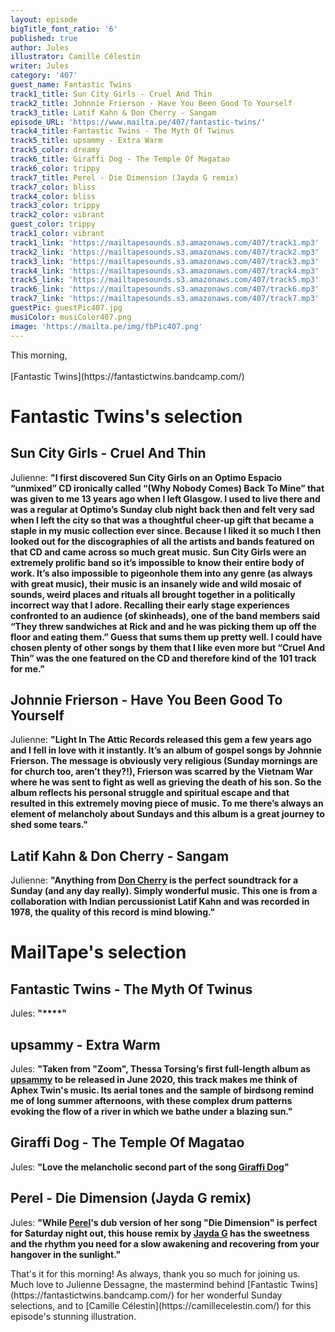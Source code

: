 ```yaml
---
layout: episode
bigTitle_font_ratio: '6'
published: true
author: Jules
illustrator: Camille Célestin
writer: Jules
category: '407'
guest_name: Fantastic Twins
track1_title: Sun City Girls - Cruel And Thin
track2_title: Johnnie Frierson - Have You Been Good To Yourself
track3_title: Latif Kahn & Don Cherry - Sangam
episode_URL: 'https://www.mailta.pe/407/fantastic-twins/'
track4_title: Fantastic Twins - The Myth Of Twinus
track5_title: upsammy - Extra Warm
track5_color: dreamy
track6_title: Giraffi Dog - The Temple Of Magatao
track6_color: trippy
track7_title: Perel - Die Dimension (Jayda G remix)
track7_color: bliss
track4_color: bliss
track3_color: trippy
track2_color: vibrant
guest_color: trippy
track1_color: vibrant
track1_link: 'https://mailtapesounds.s3.amazonaws.com/407/track1.mp3'
track2_link: 'https://mailtapesounds.s3.amazonaws.com/407/track2.mp3'
track3_link: 'https://mailtapesounds.s3.amazonaws.com/407/track3.mp3'
track4_link: 'https://mailtapesounds.s3.amazonaws.com/407/track4.mp3'
track5_link: 'https://mailtapesounds.s3.amazonaws.com/407/track5.mp3'
track6_link: 'https://mailtapesounds.s3.amazonaws.com/407/track6.mp3'
track7_link: 'https://mailtapesounds.s3.amazonaws.com/407/track7.mp3'
guestPic: guestPic407.jpg
musiColor: musiColor407.png
image: 'https://mailta.pe/img/fbPic407.png'
---
```

<p id="introduction"> This morning, 
<br><br>
[Fantastic Twins](https://fantastictwins.bandcamp.com/)
</p>


# Fantastic Twins's selection

## Sun City Girls - Cruel And Thin
Julienne: **"**I first discovered Sun City Girls on an Optimo Espacio “unmixed” CD ironically called “(Why Nobody Comes) Back To Mine” that was given to me 13 years ago when I left Glasgow. I used to live there and was a regular at Optimo’s Sunday club night back then and felt very sad when I left the city so that was a thoughtful cheer-up gift that became a staple in my music collection ever since. Because I liked it so much I then looked out for the discographies of all the artists and bands featured on that CD and came across so much great music. Sun City Girls were an extremely prolific band so it’s impossible to know their entire body of work. It’s also impossible to pigeonhole them into any genre (as always with great music), their music is an insanely wide and wild mosaic of sounds, weird places and rituals all brought together in a politically incorrect way that I adore. Recalling their early stage experiences confronted to an audience (of skinheads), one of the band members said “They threw sandwiches at Rick and and he was picking them up off the floor and eating them.” Guess that sums them up pretty well. I could have chosen plenty of other songs by them that I like even more but “Cruel And Thin” was the one featured on the CD and therefore kind of the 101 track for me.**"**

## Johnnie Frierson - Have You Been Good To Yourself
Julienne: **"**Light In The Attic Records released this gem a few years ago and I fell in love with it instantly. It’s an album of gospel songs by Johnnie Frierson. The message is obviously very religious (Sunday mornings are for church too, aren’t they?!), Frierson was scarred by the Vietnam War where he was sent to fight as well as grieving the death of his son. So the album reflects his personal struggle and spiritual escape and that resulted in this extremely moving piece of music. To me there’s always an element of melancholy about Sundays and this album is a great journey to shed some tears.**"**

## Latif Kahn & Don Cherry - Sangam
Julienne: **"**Anything from [Don Cherry](https://doncherry.bandcamp.com/) is the perfect soundtrack for a Sunday (and any day really). Simply wonderful music. This one is from a collaboration with Indian percussionist Latif Kahn and was recorded in 1978, the quality of this record is mind blowing.**"**


# MailTape's selection

## Fantastic Twins - The Myth Of Twinus
Jules: **"****"**

## upsammy - Extra Warm
Jules: **"**Taken from "Zoom", Thessa Torsing’s first full-length album as [upsammy](https://upsammy.bandcamp.com/) to be released in June 2020, this track makes me think of Aphex Twin's music. Its aerial tones and the sample of birdsong remind me of long summer afternoons, with these complex drum patterns evoking the flow of a river in which we bathe under a blazing sun.**"**

## Giraffi Dog - The Temple Of Magatao
Jules: **"**Love the melancholic second part of the song [Giraffi Dog](https://www.facebook.com/giraffidog/)**"**

## Perel - Die Dimension (Jayda G remix)
Jules: **"**While [Perel](https://perelmusic.bandcamp.com/)'s dub version of her song "Die Dimension" is perfect for Saturday night out, this house remix by [Jayda G](https://jaydag.bandcamp.com/) has the sweetness and the rhythm you need for a slow awakening and recovering from your hangover in the sunlight.**"**


<p id="outroduction">That's it for this morning! As always, thank you so much for joining us. Much love to Julienne Dessagne, the mastermind behind [Fantastic Twins](https://fantastictwins.bandcamp.com/) for her wonderful Sunday selections, and to [Camille Célestin](https://camillecelestin.com/) for this episode's stunning illustration.</p>
